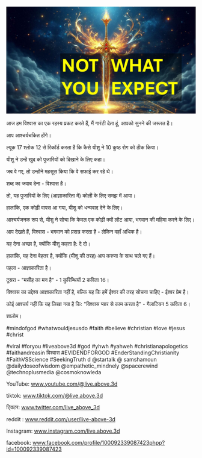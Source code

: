 ![Video cover image](../cover.jpg "cover photo")

आज हम विश्वास का एक रहस्य प्रकट करते हैं, मैं गारंटी देता हूं, आपको सुनने की जरूरत है।

आप आश्चर्यचकित होंगे।

ल्यूक 17 श्लोक 12 से रिकॉर्ड करता है कि कैसे यीशु ने 10 कुष्ठ रोग को ठीक किया।

यीशु ने उन्हें खुद को पुजारियों को दिखाने के लिए कहा।

जब वे गए, तो उन्होंने महसूस किया कि वे सफाई कर रहे थे।

शब्द का जवाब देना - विश्वास है।

तो, यह पुजारियों के लिए (आज्ञाकारिता में) कोली के लिए समझ में आया।

हालांकि, एक कोढ़ी वापस आ गया, यीशु को धन्यवाद देने के लिए।

आश्चर्यजनक रूप से, यीशु ने सोचा कि केवल एक कोढ़ी क्यों लौट आया, भगवान की महिमा करने के लिए।

आप देखते हैं, विश्वास - भगवान को प्रसन्न करता है - लेकिन वहाँ अधिक है।

यह देना अच्छा है, क्योंकि यीशु कहता है: दे दो।

हालांकि, यह देना बेहतर है, क्योंकि (यीशु की तरह) आप करुणा के साथ चले गए हैं।

पहला - आज्ञाकारिता है।

दूसरा - "मसीह का मन है" - 1 कुरिन्थियों 2 कविता 16।

विश्वास का उद्देश्य आज्ञाकारिता नहीं है, बल्कि यह कि हमें ईश्वर की तरह सोचना चाहिए - ईश्वर प्रेम है।

कोई आश्चर्य नहीं कि यह लिखा गया है कि: "विश्वास प्यार से काम करता है" - गैलाटियन 5 कविता 6।

शालोम।


#mindofgod #whatwouldjesusdo #faith #believe #christian #love #jesus #christ

#viral #foryou #liveabove3d #god #yhwh #yahweh #christianapologetics #faithandreasin विश्वास #EVIDENDFORGOD #EnderStandingChristianity #FaithVSScience #SeekingTruth d @startalk @ samshamoun @dailydoseofwisdom @empathetic_mindnely @spacerewind @technoplusmedia @cosmoknowleda

YouTube: www.youtube.com/@live.above.3d


 tiktok: www.tiktok.com/@live.above.3d

 ट्विटर: www.twitter.com/live_above_3d

reddit : www.reddit.com/user/live-above-3d

Instagram: www.instagram.com/live.above.3d

facebook: www.facebook.com/profile/100092339087423phpp?id=100092339087423


